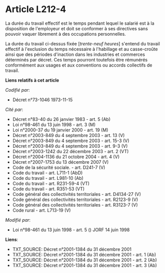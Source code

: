 # Article L212-4

La durée du travail effectif est le temps pendant lequel le salarié est à la disposition de l'employeur et doit se conformer
à ses directives sans pouvoir vaquer librement à des occupations personnelles.

La durée du travail ci-dessus fixée [*trente-neuf heures*] s'entend du travail effectif à l'exclusion du temps nécessaire à
l'habillage et au casse-croûte ainsi que des périodes d'inaction dans les industries et commerces déterminés par décret. Ces
temps pourront toutefois être rémunérés conformément aux usages et aux conventions ou accords collectifs de travail.

**Liens relatifs à cet article**

_Codifié par_:

  - Décret n°73-1046 1973-11-15

_Cité par_:

  - Décret n°83-40 du 26 janvier 1983 - art. 5 (Ab)
  - Loi n°98-461 du 13 juin 1998 - art. 3 (M)
  - Loi n°2000-37 du 19 janvier 2000 - art. 19 (M)
  - Décret n°2003-849 du 4 septembre 2003 - art. 13 (V)
  - Décret n°2003-849 du 4 septembre 2003 - art. 15-3 (V)
  - Décret n°2003-849 du 4 septembre 2003 - art. 9-3 (V)
  - Décret n°2003-1242 du 22 décembre 2003 - art. 2 (VT)
  - Décret n°2004-1136 du 21 octobre 2004 - art. 4 (V)
  - Décret n°2007-1753 du 13 décembre 2007 (V)
  - Code de la sécurité sociale. - art. D241-7 (V)
  - Code du travail - art. L711-1 (AbD)
  - Code du travail - art. L981-10 (Ab)
  - Code du travail - art. R231-59-4 (VT)
  - Code du travail - art. R351-53 (VT)
  - Code général des collectivités territoriales - art. D4134-27 (V)
  - Code général des collectivités territoriales - art. R2123-9 (V)
  - Code général des collectivités territoriales - art. R3123-7 (V)
  - Code rural - art. L713-19 (V)

_Modifié par_:

  - Loi n°98-461 du 13 juin 1998 - art. 5 () JORF 14 juin 1998

**Liens**:

  - TXT_SOURCE: Décret n°2001-1384 du 31 décembre 2001
  - TXT_SOURCE: Décret n°2001-1384 du 31 décembre 2001 - art. 1 (Ab)
  - TXT_SOURCE: Décret n°2001-1384 du 31 décembre 2001 - art. 2 (Ab)
  - TXT_SOURCE: Décret n°2001-1384 du 31 décembre 2001 - art. 3 (Ab)
